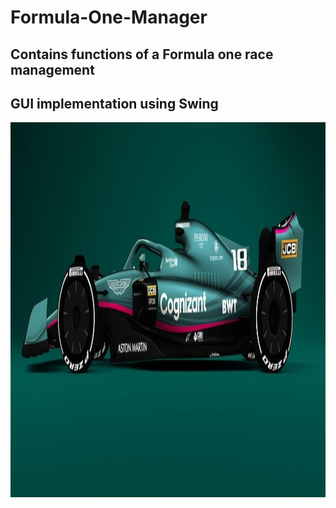 # Formula-One-Manager
## Contains  functions of a Formula one race management
## GUI implementation using Swing

<img src="https://github.com/DanDias00/Formula-One-Manager/blob/26483bfcbd86a51cbe194064a7c0217fb757abd3/F1_2022_Aston_Side_Left.jpg" alt="F1 car" width="1500" height="600">
